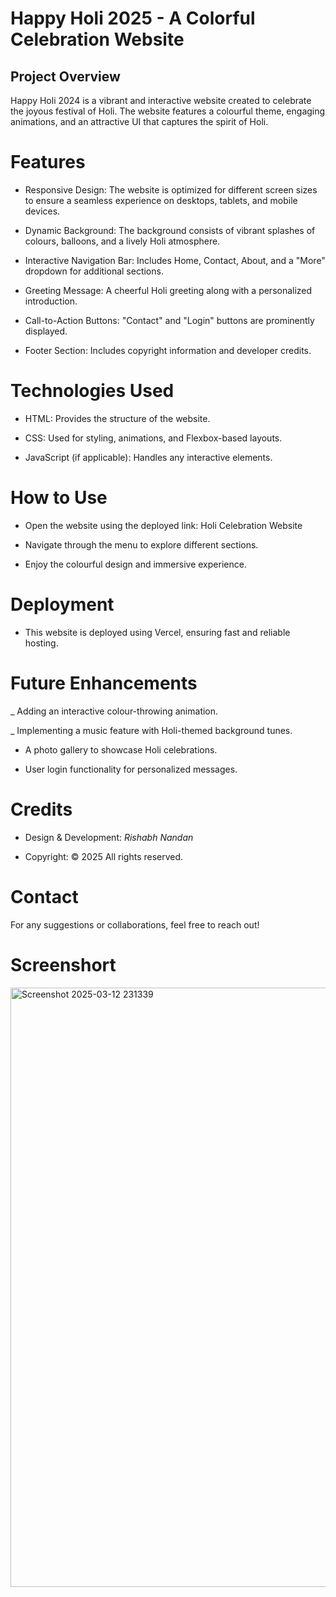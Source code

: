 # Happy Holi 2025 - A Colorful Celebration Website

## Project Overview

Happy Holi 2024 is a vibrant and interactive website created to celebrate the joyous festival of Holi. The website features a colourful theme,
engaging animations, and an attractive UI that captures the spirit of Holi.

# Features

- Responsive Design: The website is optimized for different screen sizes to ensure a seamless experience on desktops, tablets, and mobile devices.

- Dynamic Background: The background consists of vibrant splashes of colours, balloons, and a lively Holi atmosphere.

- Interactive Navigation Bar: Includes Home, Contact, About, and a "More" dropdown for additional sections.

- Greeting Message: A cheerful Holi greeting along with a personalized introduction.

- Call-to-Action Buttons: "Contact" and "Login" buttons are prominently displayed.

- Footer Section: Includes copyright information and developer credits.

# Technologies Used

- HTML: Provides the structure of the website.

- CSS: Used for styling, animations, and Flexbox-based layouts.

- JavaScript (if applicable): Handles any interactive elements.

# How to Use

- Open the website using the deployed link: Holi Celebration Website

- Navigate through the menu to explore different sections.

- Enjoy the colourful design and immersive experience.

# Deployment

- This website is deployed using Vercel, ensuring fast and reliable hosting.

# Future Enhancements

_ Adding an interactive colour-throwing animation.

_ Implementing a music feature with Holi-themed background tunes.

- A photo gallery to showcase Holi celebrations.

- User login functionality for personalized messages.

# Credits

- Design & Development: *Rishabh Nandan*

- Copyright: © 2025 All rights reserved.

# Contact

For any suggestions or collaborations, feel free to reach out!

# Screenshort
<img width="959" alt="Screenshot 2025-03-12 231339" src="https://github.com/user-attachments/assets/349603c4-48ed-47fd-b995-5e3173200872" />

